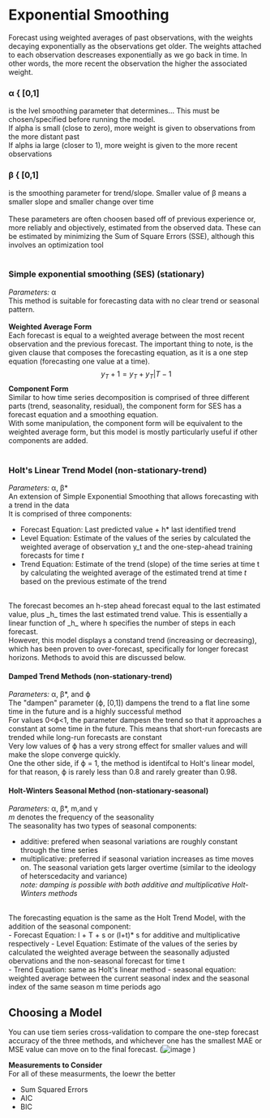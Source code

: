 # Exponential Smoothing
Forecast using weighted averages of past observations, with the weights decaying exponentially as the observations get older. The weights attached to each observation descreases exponentially as we go back in time. In other words, the more recent the observation the higher the associated weight. 
<br>
### α { [0,1]
is the lvel smoothing parameter that determines... This must be chosen/specified before running the model. <br>
If alpha is small (close to zero), more weight is given to observations from the more distant past <br>
If alphs ia large (closer to 1), more weight is given to the more recent observations
<br>
### β { [0,1]
 is the smoothing parameter for trend/slope. Smaller value of β means a smaller slope and smaller change over time <br>
<br>
 These parameters are often choosen based off of previous experience or, more reliably and objectively, estimated from the observed data. These can be estimated by minimizing the Sum of Square Errors (SSE), although this involves an optimization tool
<br>
<br>
### Simple exponential smoothing (SES) (stationary)
_Parameters:_ α <br>
This method is suitable for forecasting data with no clear trend or seasonal pattern. <br>
<br>
__Weighted Average Form__ <br>
Each forecast is equal to a weighted average between the most recent observation and the previous forecast. The important thing to note, is the given clause that composes the forecasting equation, as it is a one step equation (forecasting one value at a time).
$$y_T+1 = y_T + y_T|T-1$$
__Component Form__ <br>
Similar to how time series decomposition is comprised of three different parts (trend, seasonality, residual), the component form for SES has a forecast equation and a smoothing equation. <br>
With some manipulation, the component form will be equivalent to the weighted average form, but this model is mostly particularly useful if other components are added. <br>
<br>

### Holt's Linear Trend Model (non-stationary-trend) <br>
_Parameters:_ α, β* <br>
An extension of Simple Exponential Smoothing that allows forecasting with a trend in the data <br>
It is comprised of three components:<br>
- Forecast Equation: Last predicted value + h* last identified trend<br>
- Level Equation: Estimate of the values of the series by calculated the weighted average of observation y_t and the one-step-ahead training forecasts for time _t_ <br>
- Trend Equation: Estimate of the trend (slope) of the time series at time t by calculating the weighted average of the estimated trend at time _t_ based on the previous estimate of the trend
<br>
The forecast becomes an h-step ahead forecast equal to the last estimated value, plus _h_ times the last estimated trend value. This is essentially a linear function of _h_ where h specifies the number of steps in each forecast. <br>
However, this model displays a constand trend (increasing or decreasing), which has been proven to over-forecast, specifically for longer forecast horizons. Methods to avoid this are discussed below.

#### Damped Trend Methods (non-stationary-trend)
_Parameters:_ α, β*, and ϕ <br>
The "dampen" parameter (ϕ, [0,1]) dampens the trend to a flat line some time in the future and is a highly successful method<br>
For values 0<ϕ<1, the parameter dampesn the trend so that it approaches a constant at some time in the future. This means that short-run forecasts are trended while long-run forecasts are constant<br>
Very low values of ϕ has a very strong effect for smaller values and will make the slope converge quickly. <br>
One the other side, if ϕ = 1, the method is identifcal to Holt's linear model, for that reason, ϕ is rarely less than 0.8 and rarely greater than 0.98.

#### Holt-Winters Seasonal Method (non-stationary-seasonal)
_Parameters:_ α, β*, m,and γ <br>
_m_ denotes the frequency of the seasonality<br>
The seasonality has two types of seasonal components: <Br>
- additive: prefered when seasonal variations are roughly constant through the time series
- multiplicative: preferred if seasonal variation increases as time moves on. The seasonal variation gets larger overtime (similar to the ideology of heterscedacity and variance)<br>
_note: damping is possible with both additive and multiplicative Holt-Winters methods_
<br>
The forecasting equation is the same as the Holt Trend Model, with the addition of the seasonal component:<br>
- Forecast Equation: l + T + s or (l+t)* s for additive and multiplicative respectively
- Level Equation: Estimate of the values of the series by calculated the weighted average between the seasonally adjusted obervations and the non-seasonal forecast for time t <br>
- Trend Equation: same as Holt's linear method
- seasonal equation: weighted average between the current seasonal index and the seasonal index of the same season m time periods ago

## Choosing a Model
You can use tiem series cross-validation to compare the one-step forecast accuracy of the three methods, and whichever one has the smallest MAE or MSE value can move on to the final forecast.
(![image](https://github.com/lap309/Forecasting/assets/69564111/ecb5710c-b768-4f7b-90d9-a8cc90edd1b3)
)

__Measurements to Consider__ <br>
For all of these measurments, the loewr the better <br>
- Sum Squared Errors<br>
- AIC <br>
- BIC <br>
